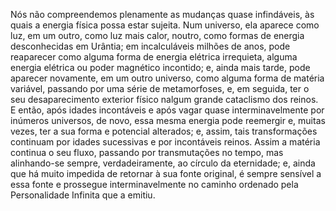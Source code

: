 ﻿Nós não compreendemos plenamente as mudanças quase infindáveis, às quais a energia física possa estar sujeita. Num universo, ela aparece como luz, em um outro, como luz mais calor, noutro, como formas de energia desconhecidas em Urântia; em incalculáveis milhões de anos, pode reaparecer como alguma forma de energia elétrica irrequieta, alguma energia elétrica ou poder magnético incontido; e, ainda mais tarde, pode aparecer novamente, em um outro universo, como alguma forma de matéria variável, passando por uma série de metamorfoses, e, em seguida, ter o seu desaparecimento exterior físico nalgum grande cataclismo dos reinos. E então, após idades incontáveis e após vagar quase interminavelmente por inúmeros universos, de novo, essa mesma energia pode reemergir e, muitas vezes, ter a sua forma e potencial alterados; e, assim, tais transformações continuam por idades sucessivas e por incontáveis reinos. Assim a matéria continua o seu fluxo, passando por transmutações no tempo, mas alinhando-se sempre, verdadeiramente, ao círculo da eternidade; e, ainda que há muito impedida de retornar à sua fonte original, é sempre sensível a essa fonte e prossegue interminavelmente no caminho ordenado pela Personalidade Infinita que a emitiu.